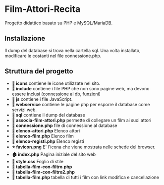 # Film-Attori-Recita

Progetto didattico basato su PHP e MySQL/MariaDB.

## Installazione
Il dump del database si trova nella cartella sql.
Una volta installato, modificare le costanti nel file connessione.php.

## Struttura del progetto

* **📂 icons** contiene le icone utilizzate nel sito.
* **📂 include** contiene i file PHP che non sono pagine web, ma devono essere inclusi (connessione al db, funzioni)
* **📂 js** contiene i file JavaScript.
* **📂 webservice** contiene le pagine php per esporre il database come servizi web.
* **📂 sql** contiene il dump del database
* **📄 associa-film-attori.php** permette di collegare un film ai suoi attori
* **📄 connessione.php** file di connessione al database
* **📄 elenco-attori.php** Elenco attori
* **📄 elenco-film.php** Elenco film
* **📄 elenco-registi.php** Elenco registi
* **⭐ favicon.png** E' l'icona che viene mostrata nelle schede del browser.
* **🏠 index.php** Pagina iniziale del sito web
* **💄 style.css** Foglio di stile
* **📄 tabella-film-con-filtro.php**
* **📄 tabella-film-con-filtro2.php**
* **📄 tabella-film.php** tabella di tutti i film con link modifica e cancellazione